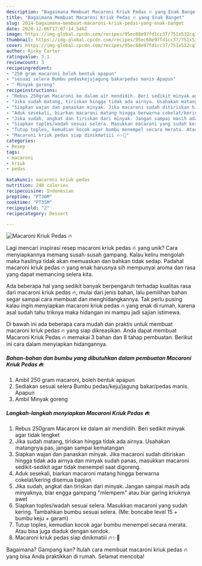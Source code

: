 ```yaml
---
description: "Bagaimana Membuat Macaroni Kriuk Pedas 🔥 yang Enak Banget"
title: "Bagaimana Membuat Macaroni Kriuk Pedas 🔥 yang Enak Banget"
slug: 2014-bagaimana-membuat-macaroni-kriuk-pedas-yang-enak-banget
date: 2020-12-06T17:07:14.546Z
image: https://img-global.cpcdn.com/recipes/95ec68e97fd1cc37/751x532cq70/macaroni-kriuk-pedas-🔥-foto-resep-utama.jpg
thumbnail: https://img-global.cpcdn.com/recipes/95ec68e97fd1cc37/751x532cq70/macaroni-kriuk-pedas-🔥-foto-resep-utama.jpg
cover: https://img-global.cpcdn.com/recipes/95ec68e97fd1cc37/751x532cq70/macaroni-kriuk-pedas-🔥-foto-resep-utama.jpg
author: Ricky Carter
ratingvalue: 3.1
reviewcount: 3
recipeingredient:
- "250 gram macaroni boleh bentuk apapun"
- "sesuai selera Bumbu pedaskejujagung bakarpedas manis Apapun"
- " Minyak goreng"
recipeinstructions:
- "Rebus 250gram Macaroni ke dalam air mendidih. Beri sedikit minyak agar tidak lengket"
- "Jika sudah matang, tiriskan hingga tidak ada airnya. Usahakan matangnya pas, jangan sampai kematangan"
- "Siapkan wajan dan panaskan minyak. Jika macaroni sudah ditiriskan hingga tidak ada airnya dan minyak sudah panas, masukkan macaroni sedikit-sedikit agar tidak menempel saat digoreng."
- "Aduk sesekali, biarkan macaroni matang hingga berwarna cokelat/kering disemua bagian"
- "Jika sudah, angkat dan tiriskan dari minyak. Jangan sampai masih ada minyaknya, biar engga gampang &#34;mlempem&#34; atau biar garing kriuknya awet"
- "Siapkan toples/wadah sesuai selera. Masukkan macaroni yang sudah kering. Tambahkan bumbu sesuai selera. (Me: boncabe level 15 + bumbu keju + garam)"
- "Tutup toples, kemudian kocok agar bumbu menempel secara merata. Atau bisa juga diaduk dengan sendok."
- "Macaroni kriuk pedas siap dinikmatiii 🔥✨🤤"
categories:
- Resep
tags:
- macaroni
- kriuk
- pedas

katakunci: macaroni kriuk pedas 
nutrition: 240 calories
recipecuisine: Indonesian
preptime: "PT30M"
cooktime: "PT35M"
recipeyield: "2"
recipecategory: Dessert

---
```



![Macaroni Kriuk Pedas 🔥](https://img-global.cpcdn.com/recipes/95ec68e97fd1cc37/751x532cq70/macaroni-kriuk-pedas-🔥-foto-resep-utama.jpg)

Lagi mencari inspirasi resep macaroni kriuk pedas 🔥 yang unik? Cara menyiapkannya memang susah-susah gampang. Kalau keliru mengolah maka hasilnya tidak akan memuaskan dan bahkan tidak sedap. Padahal macaroni kriuk pedas 🔥 yang enak harusnya sih mempunyai aroma dan rasa yang dapat memancing selera kita.



Ada beberapa hal yang sedikit banyak berpengaruh terhadap kualitas rasa dari macaroni kriuk pedas 🔥, mulai dari jenis bahan, lalu pemilihan bahan segar sampai cara membuat dan menghidangkannya. Tak perlu pusing kalau ingin menyiapkan macaroni kriuk pedas 🔥 yang enak di rumah, karena asal sudah tahu triknya maka hidangan ini mampu jadi sajian istimewa.


Di bawah ini ada beberapa cara mudah dan praktis untuk membuat macaroni kriuk pedas 🔥 yang siap dikreasikan. Anda dapat membuat Macaroni Kriuk Pedas 🔥 memakai 3 bahan dan 8 tahap pembuatan. Berikut ini cara dalam menyiapkan hidangannya.

<!--inarticleads1-->

##### Bahan-bahan dan bumbu yang dibutuhkan dalam pembuatan Macaroni Kriuk Pedas 🔥:

1. Ambil 250 gram macaroni, boleh bentuk apapun
1. Sediakan sesuai selera Bumbu pedas/keju/jagung bakar/pedas manis. Apapun
1. Ambil  Minyak goreng




<!--inarticleads2-->

##### Langkah-langkah menyiapkan Macaroni Kriuk Pedas 🔥:

1. Rebus 250gram Macaroni ke dalam air mendidih. Beri sedikit minyak agar tidak lengket
1. Jika sudah matang, tiriskan hingga tidak ada airnya. Usahakan matangnya pas, jangan sampai kematangan
1. Siapkan wajan dan panaskan minyak. Jika macaroni sudah ditiriskan hingga tidak ada airnya dan minyak sudah panas, masukkan macaroni sedikit-sedikit agar tidak menempel saat digoreng.
1. Aduk sesekali, biarkan macaroni matang hingga berwarna cokelat/kering disemua bagian
1. Jika sudah, angkat dan tiriskan dari minyak. Jangan sampai masih ada minyaknya, biar engga gampang &#34;mlempem&#34; atau biar garing kriuknya awet
1. Siapkan toples/wadah sesuai selera. Masukkan macaroni yang sudah kering. Tambahkan bumbu sesuai selera. (Me: boncabe level 15 + bumbu keju + garam)
1. Tutup toples, kemudian kocok agar bumbu menempel secara merata. Atau bisa juga diaduk dengan sendok.
1. Macaroni kriuk pedas siap dinikmatiii 🔥✨🤤




Bagaimana? Gampang kan? Itulah cara membuat macaroni kriuk pedas 🔥 yang bisa Anda praktikkan di rumah. Selamat mencoba!
